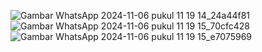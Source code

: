 ![Gambar WhatsApp 2024-11-06 pukul 11 19 14_24a44f81](https://github.com/user-attachments/assets/73876d0a-e611-486a-ae85-c6c751236b06)
![Gambar WhatsApp 2024-11-06 pukul 11 19 15_70cfc428](https://github.com/user-attachments/assets/fb5e136e-9af6-4f5b-9822-034c6f69bd9d)
![Gambar WhatsApp 2024-11-06 pukul 11 19 15_e7075969](https://github.com/user-attachments/assets/a9abe13f-005f-4110-a2a6-cdaff128559c)
